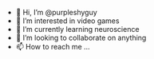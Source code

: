 - 👋 Hi, I’m @purpleshyguy
- 👀 I’m interested in video games
- 🌱 I’m currently learning neuroscience
- 💞️ I’m looking to collaborate on anything
- 📫 How to reach me ...

<!---
purpleshyguy/purpleshyguy is a ✨ special ✨ repository because its `README.md` (this file) appears on your GitHub profile.
You can click the Preview link to take a look at your changes.
--->
